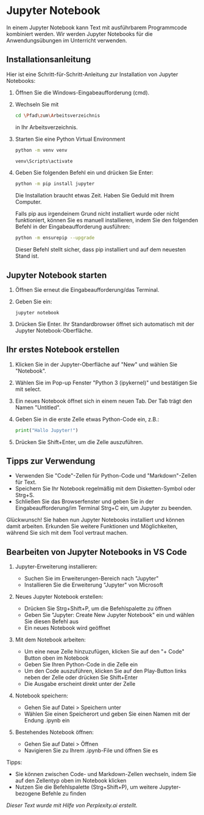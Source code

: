 # Jupyter Notebook 

In einem Jupyter Notebook kann Text mit ausführbarem Programmcode
kombiniert werden. Wir werden Jupyter Notebooks für die
Anwendungsübungen im Unterricht verwenden.

## Installationsanleitung

Hier ist eine Schritt-für-Schritt-Anleitung zur Installation von Jupyter
Notebooks: 

1. Öffnen Sie die Windows-Eingabeaufforderung (cmd).
2. Wechseln Sie mit  
   ```sh
   cd \Pfad\zum\Arbeitsverzeichnis
   ```  
   in Ihr Arbeitsverzeichnis.

3. Starten Sie eine Python Virtual Environment  
   ```sh
   python -m venv venv

   venv\Scripts\activate
   ```

4. Geben Sie folgenden Befehl ein und drücken Sie Enter:
   ```sh
   python -m pip install jupyter
   ```

   Die Installation braucht etwas Zeit. Haben Sie Geduld mit Ihrem Computer.

   Falls pip aus irgendeinem Grund nicht installiert wurde oder nicht
   funktioniert, können Sie es manuell installieren, indem Sie den
   folgenden Befehl in der Eingabeaufforderung ausführen:
   
   ```sh
   python -m ensurepip --upgrade
   ```

   Dieser Befehl stellt sicher, dass pip installiert und auf dem
   neuesten Stand ist. 

## Jupyter Notebook starten

1. Öffnen Sie erneut die Eingabeaufforderung/das Terminal.

2. Geben Sie ein:
   ```
   jupyter notebook
   ```

3. Drücken Sie Enter. Ihr Standardbrowser öffnet sich automatisch mit der Jupyter Notebook-Oberfläche.

## Ihr erstes Notebook erstellen

1. Klicken Sie in der Jupyter-Oberfläche auf "New" und wählen Sie "Notebook".
2. Wählen Sie im Pop-up Fenster "Python 3 (ipykernel)" und bestätigen
   Sie mit select.

3. Ein neues Notebook öffnet sich in einem neuen Tab. Der Tab trägt den
   Namen "Untitled".

4. Geben Sie in die erste Zelle etwas Python-Code ein, z.B.:
   ```python
   print("Hallo Jupyter!")
   ```

5. Drücken Sie Shift+Enter, um die Zelle auszuführen.

## Tipps zur Verwendung

- Verwenden Sie "Code"-Zellen für Python-Code und "Markdown"-Zellen für Text.
- Speichern Sie Ihr Notebook regelmäßig mit dem Disketten-Symbol oder Strg+S.
- Schließen Sie das Browserfenster und geben Sie in der
  Eingabeaufforderung/im Terminal Strg+C ein, um  Jupyter zu beenden.

Glückwunsch! Sie haben nun Jupyter Notebooks installiert und können
damit arbeiten. Erkunden Sie weitere Funktionen und Möglichkeiten,
während Sie sich mit dem Tool vertraut machen. 

## Bearbeiten von Jupyter Notebooks in VS Code

1. Jupyter-Erweiterung installieren:  
   - Suchen Sie im Erweiterungen-Bereich nach "Jupyter"
   - Installieren Sie die Erweiterung "Jupyter" von Microsoft

2. Neues Jupyter Notebook erstellen:
   - Drücken Sie Strg+Shift+P, um die Befehlspalette zu öffnen
   - Geben Sie "Jupyter: Create New Jupyter Notebook" ein und wählen Sie diesen Befehl aus
   - Ein neues Notebook wird geöffnet

3. Mit dem Notebook arbeiten:
   - Um eine neue Zelle hinzuzufügen, klicken Sie auf den "+ Code" Button oben im Notebook
   - Geben Sie Ihren Python-Code in die Zelle ein
   - Um den Code auszuführen, klicken Sie auf den Play-Button links neben der Zelle oder drücken Sie Shift+Enter
   - Die Ausgabe erscheint direkt unter der Zelle

4. Notebook speichern:
   - Gehen Sie auf Datei > Speichern unter
   - Wählen Sie einen Speicherort und geben Sie einen Namen mit der Endung .ipynb ein

5. Bestehendes Notebook öffnen:
   - Gehen Sie auf Datei > Öffnen
   - Navigieren Sie zu Ihrem .ipynb-File und öffnen Sie es

Tipps:
- Sie können zwischen Code- und Markdown-Zellen wechseln, indem Sie auf den Zellentyp oben im Notebook klicken
- Nutzen Sie die Befehlspalette (Strg+Shift+P), um weitere Jupyter-bezogene Befehle zu finden


*Dieser Text wurde mit Hilfe von Perplexity.ai erstellt.*